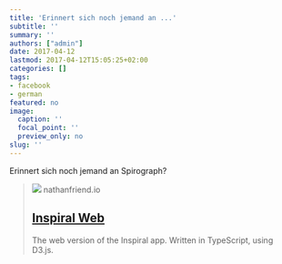 ```yaml
---
title: 'Erinnert sich noch jemand an ...'
subtitle: ''
summary: ''
authors: ["admin"]
date: 2017-04-12
lastmod: 2017-04-12T15:05:25+02:00
categories: []
tags:
- facebook
- german
featured: no
image:
  caption: ''
  focal_point: ''
  preview_only: no
slug: ''
---
```

Erinnert sich noch jemand an Spirograph?
> [![](http://nathanfriend.com/inspiral-web/link-thumbnail.png)](http://nathanfriend.io/inspirograph/)
> nathanfriend.io
> ## [Inspiral Web](http://nathanfriend.io/inspirograph/)
>
>The web version of the Inspiral app. Written in TypeScript, using D3.js.


